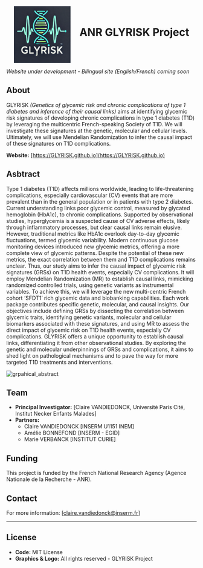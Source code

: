 <div align="center">
  <img src="assets/images/icone_glyrisk.png" alt="GLYRISK Logo" width="150" style="vertical-align: middle;">
  <span style="font-size: 2em; font-weight: bold; margin-left: 20px;">ANR GLYRISK Project</span>
</div>

*Website under development - Bilingual site (English/French) coming soon*

## About

GLYRISK *(Genetics of glycemic risk and chronic complications of type 1 diabetes and inference of their causal links)* aims at identifying glycemic risk signatures of developing chronic complications in type 1 diabetes (T1D) by leveraging the multicentric French-speaking Society of T1D. We will investigate these signatures at the genetic, molecular and cellular levels. Ultimately, we will use Mendelian Randomization to infer the causal impact of these signatures on T1D complications.

**Website:** [https://GLYRISK.github.io](https://GLYRISK.github.io)

## Asbtract
Type 1 diabetes (T1D) affects millions worldwide, leading to life-threatening complications, especially cardiovascular (CV) events that are more prevalent than in the general population or in patients with type 2 diabetes. Current understanding links poor glycemic control, measured by glycated hemoglobin (HbA1c), to chronic complications. Supported by observational studies, hyperglycemia is a suspected cause of CV adverse effects, likely through inflammatory processes, but clear causal links remain elusive. However, traditional metrics like HbA1c overlook day-to-day glycemic fluctuations, termed glycemic variability. Modern continuous glucose monitoring devices introduced new glycemic metrics, offering a more complete view of glycemic patterns. Despite the potential of these new metrics, the exact correlation between them and T1D complications remains unclear.
Thus, our study aims to infer the causal impact of glycemic risk signatures (GRSs) on T1D health events, especially CV complications. It will employ Mendelian Randomization (MR) to establish causal links, mimicking randomized controlled trials, using genetic variants as instrumental variables. To achieve this, we will leverage the new multi-centric French cohort ‘SFDT1’ rich glycemic data and biobanking capabilities. Each work package contributes specific genetic, molecular, and causal insights. Our objectives include defining GRSs by dissecting the correlation between glycemic traits, identifying genetic variants, molecular and cellular biomarkers associated with these signatures, and using MR to assess the direct impact of glycemic risk on T1D health events, especially CV complications. 
GLYRISK offers a unique opportunity to establish causal links, differentiating it from other observational studies. By exploring the genetic and molecular underpinnings of GRSs and complications, it aims to shed light on pathological mechanisms and to pave the way for more targeted T1D treatments and interventions.

![grpahical_abstract](https://github.com/user-attachments/assets/5bd08da1-bbf4-440c-b93b-f7c27d4e159e)


## Team

- **Principal Investigator:** [Claire VANDIEDONCK, Université Paris Cité, Institut Necker Enfants Malades]
- **Partners:** 
  - Claire VANDIEDONCK [INSERM U1151 INEM]
  - Amélie BONNEFOND [INSERM - EGID]
  - Marie VERBANCK [INSTITUT CURIE]

## Funding

This project is funded by the French National Research Agency (Agence Nationale de la Recherche - ANR).

## Contact

For more information: [claire.vandiedonck@inserm.fr]

---


## License
- **Code:** MIT License
- **Graphics & Logo:** All rights reserved - GLYRISK Project
